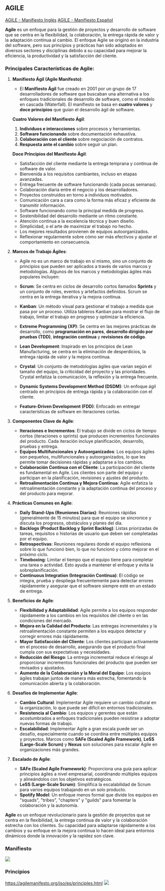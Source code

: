 ## AGILE

[AGILE - Manifiesto Inglés](https://agilemanifesto.org/iso/en/manifesto.html)
[AGILE - Manifiesto Español](https://agilemanifesto.org/iso/es/manifesto.html)

**Agile** es un enfoque para la gestión de proyectos y desarrollo de software que se centra en la flexibilidad, la colaboración, la entrega rápida de valor y la adaptación continua al cambio. El enfoque Agile se originó en la industria del software, pero sus principios y prácticas han sido adoptados en diversos sectores y disciplinas debido a su capacidad para mejorar la eficiencia, la productividad y la satisfacción del cliente.

### Principales Características de Agile:

1. **Manifiesto Ágil (Agile Manifesto)**:
   - El **Manifiesto Ágil** fue creado en 2001 por un grupo de 17 desarrolladores de software que buscaban una alternativa a los enfoques tradicionales de desarrollo de software, como el modelo en cascada (Waterfall). El manifiesto se basa en **cuatro valores** y **doce principios** que guían el desarrollo ágil de software.

   **Cuatro Valores del Manifiesto Ágil**:
   1. **Individuos e interacciones** sobre procesos y herramientas.
   2. **Software funcionando** sobre documentación exhaustiva.
   3. **Colaboración con el cliente** sobre negociación de contratos.
   4. **Respuesta ante el cambio** sobre seguir un plan.

   **Doce Principios del Manifiesto Ágil**:
   - Satisfacción del cliente mediante la entrega temprana y continua de software de valor.
   - Bienvenida a los requisitos cambiantes, incluso en etapas avanzadas.
   - Entrega frecuente de software funcionando (cada pocas semanas).
   - Colaboración diaria entre el negocio y los desarrolladores.
   - Proyectos construidos en torno a individuos motivados.
   - Comunicación cara a cara como la forma más eficaz y eficiente de transmitir información.
   - Software funcionando como la principal medida de progreso.
   - Sostenibilidad del desarrollo mediante un ritmo constante.
   - Atención continua a la excelencia técnica y buen diseño.
   - Simplicidad, o el arte de maximizar el trabajo no hecho.
   - Los mejores resultados provienen de equipos autoorganizados.
   - Reflexionar regularmente sobre cómo ser más efectivos y ajustar el comportamiento en consecuencia.

2. **Marcos de Trabajo Ágiles**:
   - Agile no es un marco de trabajo en sí mismo, sino un conjunto de principios que pueden ser aplicados a través de varios marcos y metodologías. Algunos de los marcos y metodologías ágiles más populares incluyen:

   - **Scrum**: Se centra en ciclos de desarrollo cortos llamados **Sprints** y un conjunto de roles, eventos y artefactos definidos. Scrum se centra en la entrega iterativa y la mejora continua.
   - **Kanban**: Un método visual para gestionar el trabajo a medida que pasa por un proceso. Utiliza tableros Kanban para mostrar el flujo de trabajo, limitar el trabajo en progreso y optimizar la eficiencia.
   - **Extreme Programming (XP)**: Se centra en las mejores prácticas de desarrollo, como **programación en pares**, **desarrollo dirigido por pruebas (TDD)**, **integración continua** y **revisiones de código**.
   - **Lean Development**: Inspirado en los principios de Lean Manufacturing, se centra en la eliminación de desperdicios, la entrega rápida de valor y la mejora continua.
   - **Crystal**: Un conjunto de metodologías ágiles que varían según el tamaño del equipo, la criticidad del proyecto y las prioridades. Crystal enfatiza la comunicación, la reflexión y la entrega frecuente.
   - **Dynamic Systems Development Method (DSDM)**: Un enfoque ágil centrado en principios de entrega rápida y la colaboración con el cliente.
   - **Feature-Driven Development (FDD)**: Enfocado en entregar características de software en iteraciones cortas.

3. **Componentes Clave de Agile**:
   - **Iteraciones e Incrementos**: El trabajo se divide en ciclos de tiempo cortos (iteraciones o sprints) que producen incrementos funcionales del producto. Cada iteración incluye planificación, desarrollo, pruebas y entrega.
   - **Equipos Multifuncionales y Autoorganizados**: Los equipos ágiles son pequeños, multifuncionales y autoorganizados, lo que les permite tomar decisiones rápidas y adaptarse a los cambios.
   - **Colaboración Continua con el Cliente**: La participación del cliente es fundamental en Agile. Los clientes son parte del equipo y participan en la planificación, revisiones y ajustes del producto.
   - **Retroalimentación Continua y Mejora Continua**: Agile enfatiza la retroalimentación constante y la adaptación continua del proceso y del producto para mejorar.

4. **Prácticas Comunes en Agile**:
   - **Daily Stand-Ups (Reuniones Diarias)**: Reuniones rápidas (generalmente de 15 minutos) para que el equipo se sincronice y discuta los progresos, obstáculos y planes del día.
   - **Backlogs (Product Backlog y Sprint Backlog)**: Listas priorizadas de tareas, requisitos o historias de usuario que deben ser completadas por el equipo.
   - **Retrospectivas**: Reuniones regulares donde el equipo reflexiona sobre lo que funcionó bien, lo que no funcionó y cómo mejorar en el próximo ciclo.
   - **Timeboxing**: Limitar el tiempo que el equipo tiene para completar una tarea o actividad. Esto ayuda a mantener el enfoque y evita la sobreplanificación.
   - **Continuous Integration (Integración Continua)**: El código se integra, prueba y despliega frecuentemente para detectar errores rápidamente y asegurar que el software siempre esté en un estado de entrega.

5. **Beneficios de Agile**:
   - **Flexibilidad y Adaptabilidad**: Agile permite a los equipos responder rápidamente a los cambios en los requisitos del cliente o en las condiciones del mercado.
   - **Mejora en la Calidad del Producto**: Las entregas incrementales y la retroalimentación constante permiten a los equipos detectar y corregir errores más rápidamente.
   - **Mayor Satisfacción del Cliente**: Los clientes participan activamente en el proceso de desarrollo, asegurando que el producto final cumpla con sus expectativas y necesidades.
   - **Reducción del Riesgo**: La entrega incremental reduce el riesgo al proporcionar incrementos funcionales del producto que pueden ser revisados y ajustados.
   - **Aumento de la Colaboración y la Moral del Equipo**: Los equipos ágiles trabajan juntos de manera más estrecha, fomentando la comunicación abierta y la colaboración.

6. **Desafíos de Implementar Agile**:
   - **Cambio Cultural**: Implementar Agile requiere un cambio cultural en la organización, lo que puede ser difícil en entornos tradicionales.
   - **Resistencia al Cambio**: Los equipos y gerentes que están acostumbrados a enfoques tradicionales pueden resistirse a adoptar nuevas formas de trabajo.
   - **Escalabilidad**: Implementar Agile a gran escala puede ser un desafío, especialmente cuando se coordina entre múltiples equipos y proyectos. Marcos como **SAFe (Scaled Agile Framework)**, **LeSS (Large-Scale Scrum)** y **Nexus** son soluciones para escalar Agile en organizaciones más grandes.

7. **Escalado de Agile**:
   - **SAFe (Scaled Agile Framework)**: Proporciona una guía para aplicar principios ágiles a nivel empresarial, coordinando múltiples equipos y alineándolos con los objetivos estratégicos.
   - **LeSS (Large-Scale Scrum)**: Simplifica la escalabilidad de Scrum para varios equipos trabajando en un solo producto.
   - **Spotify Model**: Un enfoque menos formal que divide los equipos en "squads", "tribes", "chapters" y "guilds" para fomentar la colaboración y la autonomía.

**Agile** es un enfoque revolucionario para la gestión de proyectos que se centra en la flexibilidad, la entrega continua de valor y la colaboración estrecha con los clientes. Su capacidad para adaptarse rápidamente a los cambios y su enfoque en la mejora continua lo hacen ideal para entornos dinámicos donde la innovación y la rapidez son clave.

### Manifiesto
![](images/2024-09-13-17-56-51.png)

### Principios
https://agilemanifesto.org/iso/es/principles.html
![](images/2024-09-13-17-57-33.png)
